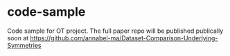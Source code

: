 # code-sample
Code sample for OT project. The full paper repo will be published publically soon at https://github.com/annabel-ma/Dataset-Comparison-Underlying-Symmetries
